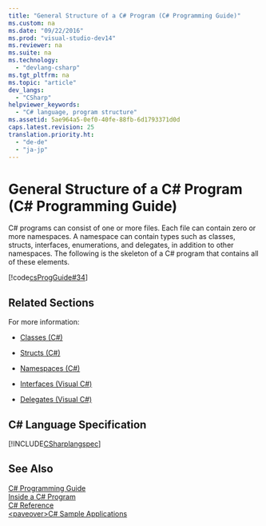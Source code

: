 ```yaml
---
title: "General Structure of a C# Program (C# Programming Guide)"
ms.custom: na
ms.date: "09/22/2016"
ms.prod: "visual-studio-dev14"
ms.reviewer: na
ms.suite: na
ms.technology: 
  - "devlang-csharp"
ms.tgt_pltfrm: na
ms.topic: "article"
dev_langs: 
  - "CSharp"
helpviewer_keywords: 
  - "C# language, program structure"
ms.assetid: 5ae964a5-0ef0-40fe-88fb-6d1793371d0d
caps.latest.revision: 25
translation.priority.ht: 
  - "de-de"
  - "ja-jp"
---
```

# General Structure of a C# Program (C# Programming Guide)
C# programs can consist of one or more files. Each file can contain zero or more namespaces. A namespace can contain types such as classes, structs, interfaces, enumerations, and delegates, in addition to other namespaces. The following is the skeleton of a C# program that contains all of these elements.  
  
 [!code[csProgGuide#34](../VS_csharp/codesnippet/CSharp/general-structure-of-a-csharp-program--csharp-programming-guide-_1.cs)]  
  
## Related Sections  
 For more information:  
  
-   [Classes (C#)](../VS_csharp/classes--csharp-programming-guide-.md)  
  
-   [Structs (C#)](../VS_csharp/structs--csharp-programming-guide-.md)  
  
-   [Namespaces (C#)](../VS_csharp/namespaces--csharp-programming-guide-.md)  
  
-   [Interfaces (Visual C#)](../VS_csharp/interfaces--csharp-programming-guide-.md)  
  
-   [Delegates (Visual C#)](../VS_csharp/delegates--csharp-programming-guide-.md)  
  
## C# Language Specification  
 [!INCLUDE[CSharplangspec](../VS_csharp/includes/csharplangspec_md.md)]  
  
## See Also  
 [C# Programming Guide](../VS_csharp/csharp-programming-guide.md)   
 [Inside a C# Program](../VS_csharp/inside-a-csharp-program.md)   
 [C# Reference](../VS_csharp/csharp-reference.md)   
 [<paveover\>C# Sample Applications](assetId:///9a9d7aaa-51d3-4224-b564-95409b0f3e15)